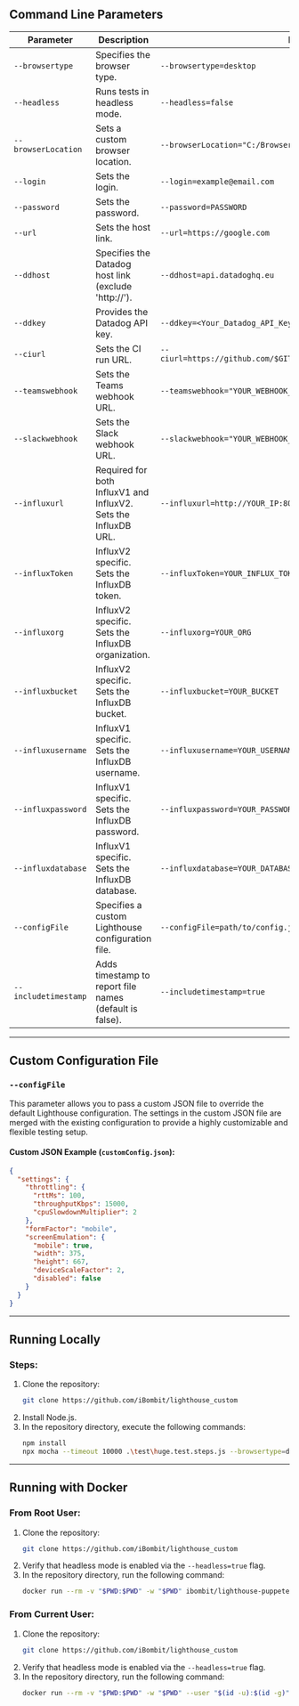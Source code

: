 ## Command Line Parameters

| Parameter            | Description                                                                 | Example Usage                                                                 |
|----------------------|-----------------------------------------------------------------------------|------------------------------------------------------------------------------|
| `--browsertype`      | Specifies the browser type.                                                | `--browsertype=desktop`                                                     |
| `--headless`         | Runs tests in headless mode.                                               | `--headless=false`                                                          |
| `--browserLocation`  | Sets a custom browser location.                                            | `--browserLocation="C:/Browser/start.exe"`                                  |
| `--login`            | Sets the login.                                                           | `--login=example@email.com`                                                 |
| `--password`         | Sets the password.                                                        | `--password=PASSWORD`                                                       |
| `--url`              | Sets the host link.                                                       | `--url=https://google.com`                                                  |
| `--ddhost`           | Specifies the Datadog host link (exclude 'http://').                      | `--ddhost=api.datadoghq.eu`                                                 |
| `--ddkey`            | Provides the Datadog API key.                                             | `--ddkey=<Your_Datadog_API_Key>`                                            |
| `--ciurl`            | Sets the CI run URL.                                                      | `--ciurl=https://github.com/$GITHUB_REPOSITORY/actions/runs/$GITHUB_RUN_ID` |
| `--teamswebhook`     | Sets the Teams webhook URL.                                               | `--teamswebhook="YOUR_WEBHOOK_URL"`                                         |
| `--slackwebhook`     | Sets the Slack webhook URL.                                               | `--slackwebhook="YOUR_WEBHOOK_URL"`                                         |
| `--influxurl`        | Required for both InfluxV1 and InfluxV2. Sets the InfluxDB URL.            | `--influxurl=http://YOUR_IP:8086/`                                          |
| `--influxToken`      | InfluxV2 specific. Sets the InfluxDB token.                               | `--influxToken=YOUR_INFLUX_TOKEN`                                           |
| `--influxorg`        | InfluxV2 specific. Sets the InfluxDB organization.                        | `--influxorg=YOUR_ORG`                                                      |
| `--influxbucket`     | InfluxV2 specific. Sets the InfluxDB bucket.                              | `--influxbucket=YOUR_BUCKET`                                                |
| `--influxusername`   | InfluxV1 specific. Sets the InfluxDB username.                            | `--influxusername=YOUR_USERNAME`                                            |
| `--influxpassword`   | InfluxV1 specific. Sets the InfluxDB password.                            | `--influxpassword=YOUR_PASSWORD`                                            |
| `--influxdatabase`   | InfluxV1 specific. Sets the InfluxDB database.                            | `--influxdatabase=YOUR_DATABASE`                                            |
| `--configFile`       | Specifies a custom Lighthouse configuration file.                        | `--configFile=path/to/config.json`                                          |
| `--includetimestamp` | Adds timestamp to report file names (default is false).                   | `--includetimestamp=true`                                                   |

---

## Custom Configuration File

### `--configFile`

This parameter allows you to pass a custom JSON file to override the default Lighthouse configuration. The settings in the custom JSON file are merged with the existing configuration to provide a highly customizable and flexible testing setup.

#### Custom JSON Example (`customConfig.json`):
```json
{
  "settings": {
    "throttling": {
      "rttMs": 100,
      "throughputKbps": 15000,
      "cpuSlowdownMultiplier": 2
    },
    "formFactor": "mobile",
    "screenEmulation": {
      "mobile": true,
      "width": 375,
      "height": 667,
      "deviceScaleFactor": 2,
      "disabled": false
    }
  }
}
```

---

## Running Locally

### Steps:

1. Clone the repository:
   ```bash
   git clone https://github.com/iBombit/lighthouse_custom
   ```
2. Install Node.js.
3. In the repository directory, execute the following commands:
   ```bash
   npm install
   npx mocha --timeout 10000 .\test\huge.test.steps.js --browsertype=desktop --headless=false --url="https://demoqa.com/"
   ```

---

## Running with Docker

### From Root User:

1. Clone the repository:
   ```bash
   git clone https://github.com/iBombit/lighthouse_custom
   ```
2. Verify that headless mode is enabled via the `--headless=true` flag.
3. In the repository directory, run the following command:
   ```bash
   docker run --rm -v "$PWD:$PWD" -w "$PWD" ibombit/lighthouse-puppeteer-chrome:12.8.0-alpine npx mocha --timeout 10000 .\test\huge.test.steps.js --browsertype=desktop --headless=true --url="https://demoqa.com/"
   ```

### From Current User:

1. Clone the repository:
   ```bash
   git clone https://github.com/iBombit/lighthouse_custom
   ```
2. Verify that headless mode is enabled via the `--headless=true` flag.
3. In the repository directory, run the following command:
   ```bash
   docker run --rm -v "$PWD:$PWD" -w "$PWD" --user "$(id -u):$(id -g)" ibombit/lighthouse-puppeteer-chrome:12.8.0-alpine npx mocha --timeout 10000 .\test\huge.test.steps.js --browsertype=desktop --headless=true --url="https://demoqa.com/"
   ```
